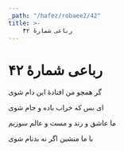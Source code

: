 ```yaml
---
_path: "/hafez/robaee2/42"
title: >-
    رباعی شمارهٔ ۴۲
---
```

# رباعی شمارهٔ ۴۲

<div class="b" id="bn1"><div class="m1"><p>گر همچو من افتادهٔ این دام شوی</p></div>
<div class="m2"><p>ای بس که خراب باده و جام شوی</p></div></div>
<div class="b" id="bn2"><div class="m1"><p>ما عاشق و رند و مست و عالم سوزیم</p></div>
<div class="m2"><p>با ما منشین اگر نه بدنام شوی</p></div></div>
